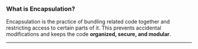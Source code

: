 
### **What is Encapsulation?**

Encapsulation is the practice of bundling related code together and restricting access to certain parts of it. This prevents accidental modifications and keeps the code **organized, secure, and modular**.

---
